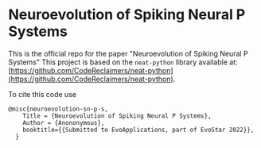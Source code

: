# Neuroevolution of Spiking Neural P Systems
This is the official repo for the paper "Neuroevolution of Spiking Neural P Systems"
This project is based on the `neat-python` library available at: [https://github.com/CodeReclaimers/neat-python](https://github.com/CodeReclaimers/neat-python).

To cite this code use
```
@misc{neuroevolution-sn-p-s,
    Title = {Neuroevolution of Spiking Neural P Systems},
    Author = {Anononymous},
    booktitle={{Submitted to EvoApplications, part of EvoStar 2022}},
  }
```
